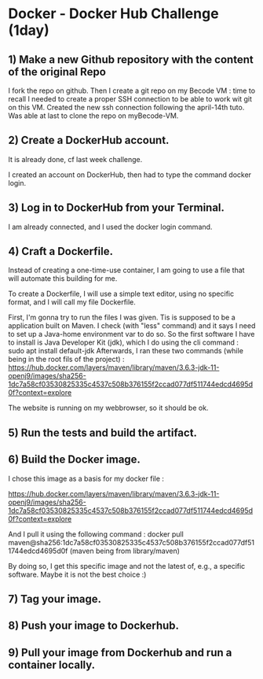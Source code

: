 # Docker - Docker Hub Challenge (1day)

## 1) Make a new Github repository with the content of the original Repo

I fork the repo on github.
Then I create a git repo on my Becode VM : time to recall I needed to create a proper SSH connection to be able to work wit git on this VM. Created the new ssh connection following the april-14th tuto.
Was able at last to clone the repo on myBecode-VM.

## 2) Create a DockerHub account.
It is already done, cf last week challenge.

I created an account on DockerHub, then had to type the command docker login.
## 3) Log in to DockerHub from your Terminal.
I am already connected, and I used the docker login command.

## 4) Craft a Dockerfile.
Instead of creating a one-time-use container, I am going to use a file that will automate this building for me.

To create a Dockerfile, I will use a simple text editor, using no specific format, and I will call my file Dockerfile.

First, I'm gonna try to run the files I was given. Tis is supposed to be a application built on Maven. I check (with "less" command) and it says I need to set up a Java-home environment var to do so. So the first software I have to install is Java Developer Kit (jdk), which I do using the cli command :
      sudo apt install default-jdk
Afterwards, I ran these two commands (while being in the root fils of the project) :
        https://hub.docker.com/layers/maven/library/maven/3.6.3-jdk-11-openj9/images/sha256-1dc7a58cf03530825335c4537c508b376155f2ccad077df511744edcd4695d0f?context=explore

The website is running on my webbrowser, so it should be ok.


## 5) Run the tests and build the artifact.
## 6) Build the Docker image.

I chose this image as a basis for my docker file :

https://hub.docker.com/layers/maven/library/maven/3.6.3-jdk-11-openj9/images/sha256-1dc7a58cf03530825335c4537c508b376155f2ccad077df511744edcd4695d0f?context=explore

And I pull it using the following command :
  docker pull maven@sha256:1dc7a58cf03530825335c4537c508b376155f2ccad077df511744edcd4695d0f
  (maven being from library/maven)

By doing so, I get this specific image and not the latest of, e.g., a specific software. Maybe it is not the best choice :)

## 7) Tag your image.
## 8) Push your image to Dockerhub.
## 9) Pull your image from Dockerhub and run a container locally.
